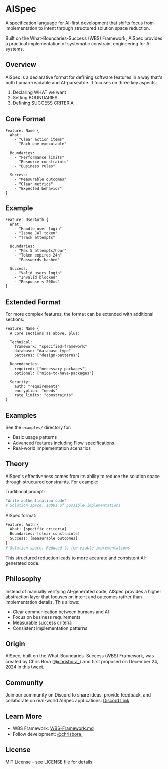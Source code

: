 # AISpec

A specification language for AI-first development that shifts focus from implementation to intent through structured solution space reduction.

Built on the What-Boundaries-Success (WBS) Framework, AISpec provides a practical implementation of systematic constraint engineering for AI systems.

## Overview

AISpec is a declarative format for defining software features in a way that's both human-readable and AI-parseable. It focuses on three key aspects:
1. Declaring WHAT we want
2. Setting BOUNDARIES
3. Defining SUCCESS CRITERIA

## Core Format

```
Feature: Name {
  What:
    - "Clear action items"
    - "Each one executable"
    
  Boundaries:
    - "Performance limits"
    - "Resource constraints"
    - "Business rules"
    
  Success:
    - "Measurable outcomes"
    - "Clear metrics"
    - "Expected behavior"
}
```

## Example

```
Feature: UserAuth {
  What:
    - "Handle user login"
    - "Issue JWT token"
    - "Track attempts"

  Boundaries:
    - "Max 5 attempts/hour"
    - "Token expires 24h"
    - "Passwords hashed"

  Success:
    - "Valid users login"
    - "Invalid blocked"
    - "Response < 200ms"
}
```

## Extended Format

For more complex features, the format can be extended with additional sections:

```
Feature: Name {
  # Core sections as above, plus:
  
  Technical:
    framework: "specified-framework"
    database: "database-type"
    patterns: ["design-patterns"]
    
  Dependencies:
    required: ["necessary-packages"]
    optional: ["nice-to-have-packages"]
    
  Security:
    auth: "requirements"
    encryption: "needs"
    rate_limits: "constraints"
}
```

## Examples
See the `examples/` directory for:
- Basic usage patterns
- Advanced features including Flow specifications
- Real-world implementation scenarios

## Theory
AISpec's effectiveness comes from its ability to reduce the solution space through structured constraints. For example:

Traditional prompt: 
```bash
"Write authentication code"
# Solution space: 1000s of possible implementations
```
AISpec format:
```bash
Feature: Auth {
  What: [specific criteria]
  Boundaries: [clear constraints]
  Success: [measurable outcomes]
}
# Solution space: Reduced to few viable implementations
```
This structured reduction leads to more accurate and consistent AI-generated code.

## Philosophy

Instead of manually verifying AI-generated code, AISpec provides a higher abstraction layer that focuses on intent and outcomes rather than implementation details. This allows:

- Clear communication between humans and AI
- Focus on business requirements
- Measurable success criteria
- Consistent implementation patterns

## Origin
AISpec, built on the What-Boundaries-Success (WBS) Framework, was created by Chris Bora ([@chrisbora_](https://twitter.com/chrisbora_)) and first proposed on December 24, 2024 in this [tweet](https://x.com/chrisbora_/status/1871689972870152679).

## Community
Join our community on Discord to share ideas, provide feedback, and collaborate on real-world AISpec applications: [Discord Link](https://discord.gg/24cws4gTEs)

## Learn More
- WBS Framework: [WBS-Framework.md](https://github.com/cbora/aispec/blob/main/WBS-Framework.md)
- Follow development: [@chrisbora_](https://twitter.com/chrisbora_)

## License

MIT License - see LICENSE file for details
